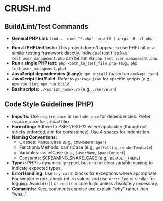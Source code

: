 # CRUSH.md

## Build/Lint/Test Commands

- **General PHP Lint:** `find . -name "*.php" -print0 | xargs -0 -n1 php -l`
- **Run all PHPUnit tests:** This project doesn't appear to use PHPUnit or a similar testing framework directly. Individual test files like `test_user_management.php` can be run via `php test_user_management.php`.
- **Run a single PHP test:** `php <path_to_test_file.php>` (e.g., `php test_user_management.php`)
- **JavaScript dependencies (if any):** `npm install` (based on `package.json`)
- **JavaScript Lint/Build:** Refer to `package.json` for specific scripts (e.g., `npm run lint`, `npm run build`)
- **Bash scripts:** `./<script_name>.sh` (e.g., `./serve.sh`)

## Code Style Guidelines (PHP)

- **Imports:** Use `require_once` or `include_once` for dependencies. Prefer `require_once` for critical files.
- **Formatting:** Adhere to PSR-1/PSR-12 where applicable (though not strictly enforced, aim for consistency). Use 4 spaces for indentation.
- **Naming Conventions:**
    - Classes: PascalCase (e.g., `CMSModeManager`)
    - Functions/Methods: camelCase (e.g., `getSetting`, `renderTemplate`)
    - Variables: camelCase (e.g., `$userName`, `$pageContent`)
    - Constants: SCREAMING_SNAKE_CASE (e.g., `DEFAULT_THEME`)
- **Types:** PHP is dynamically typed, but aim for clear variable naming to indicate expected types.
- **Error Handling:** Use `try-catch` blocks for exceptions where appropriate. For simpler errors, check return values and use `error_log` or similar for logging. Avoid `die()` or `exit()` in core logic unless absolutely necessary.
- **Comments:** Keep comments concise and explain "why" rather than "what."

